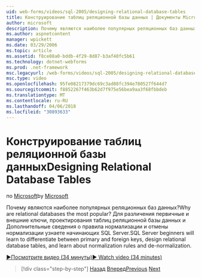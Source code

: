 ```yaml
---
uid: web-forms/videos/sql-2005/designing-relational-database-tables
title: Конструирование таблиц реляционной базы данных | Документы Microsoft
author: microsoft
description: Почему являются наиболее популярных реляционных баз данных? Для различения первичного и внешнего ключей реляционной базы данных разработки узнаете начинающих SQL Server...
ms.author: aspnetcontent
manager: wpickett
ms.date: 03/29/2006
ms.topic: article
ms.assetid: f8ce88a0-bddb-4f29-8d87-b3af40fc5b61
ms.technology: dotnet-webforms
ms.prod: .net-framework
msc.legacyurl: /web-forms/videos/sql-2005/designing-relational-database-tables
msc.type: video
ms.openlocfilehash: 95fe08217379dc69c3ad08fc394e780527f644d7
ms.sourcegitcommit: f8852267f463b62d7f975e56bea9aa3f68fbbdeb
ms.translationtype: MT
ms.contentlocale: ru-RU
ms.lasthandoff: 04/06/2018
ms.locfileid: "30893633"
---
```

<a name="designing-relational-database-tables"></a><span data-ttu-id="feca1-104">Конструирование таблиц реляционной базы данных</span><span class="sxs-lookup"><span data-stu-id="feca1-104">Designing Relational Database Tables</span></span>
====================
<span data-ttu-id="feca1-105">по [Microsoft](https://github.com/microsoft)</span><span class="sxs-lookup"><span data-stu-id="feca1-105">by [Microsoft](https://github.com/microsoft)</span></span>

<span data-ttu-id="feca1-106">Почему являются наиболее популярных реляционных баз данных?</span><span class="sxs-lookup"><span data-stu-id="feca1-106">Why are relational databases the most popular?</span></span> <span data-ttu-id="feca1-107">Для различения первичные и внешние ключи, проектирования таблиц реляционной базы данных и Дополнительные сведения о правила нормализации и отмены нормализации узнаете начинающих SQL Server.</span><span class="sxs-lookup"><span data-stu-id="feca1-107">SQL Server beginners will learn to differentiate between primary and foreign keys, design relational database tables, and learn about normalization rules and de-normalization.</span></span>

[<span data-ttu-id="feca1-108">&#9654;Посмотрите видео (34 минуты)</span><span class="sxs-lookup"><span data-stu-id="feca1-108">&#9654; Watch video (34 minutes)</span></span>](https://channel9.msdn.com/Blogs/ASP-NET-Site-Videos/designing-relational-database-tables)

> [!div class="step-by-step"]
> <span data-ttu-id="feca1-109">[Назад](more-about-column-data-types-and-other-properties.md)
> [Вперед](manipulating-database-data.md)</span><span class="sxs-lookup"><span data-stu-id="feca1-109">[Previous](more-about-column-data-types-and-other-properties.md)
[Next](manipulating-database-data.md)</span></span>

